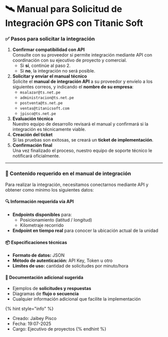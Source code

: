 # 🛰️ Manual para Solicitud de Integración GPS con Titanic Soft

### ✅ Pasos para solicitar la integración

1. **Confirmar compatibilidad con API**\
   Consulte con su proveedor si permite integración mediante API  con coordinación con su ejecutivo de proyecto y comercial.
   * Si **sí**, continúe al paso 2.
   * Si **no**, la integración no será posible.
2. **Solicitar y enviar el manual técnico**\
   Solicite el **manual de integración API** a su proveedor y envíelo a los siguientes correos,  y indicando el **nombre de su empresa**:
   * `msalazar@ts.net.pe`
   * `administracion@ts.net.pe`
   * `postventa@ts.net.pe`
   * `ventas@titanicsoft.com`
   * `jpisco@ts.net.pe`
3. **Evaluación técnica**\
   Nuestro equipo de desarrollo revisará el manual y confirmará si la integración es técnicamente viable.
4. **Creación del ticket**\
   Si las pruebas son exitosas, se creará un **ticket de implementación**.
5. **Confirmación final**\
   Una vez finalizado el proceso, nuestro equipo de soporte técnico le notificará oficialmente.

***

### 📄 Contenido requerido en el manual de integración

Para realizar la integración, necesitamos conectarnos mediante API y obtener como mínimo los siguientes datos:

#### 🔍 Información requerida vía API

* **Endpoints disponibles** para:
  * Posicionamiento (latitud / longitud)
  * Kilometraje recorrido
* **Endpoint en tiempo real** para conocer la ubicación actual de la unidad

#### 📦 Especificaciones técnicas

* **Formato de datos:** JSON
* **Método de autenticación:** API Key, Token u otro
* **Límites de uso:** cantidad de solicitudes por minuto/hora

#### 📘 Documentación adicional sugerida

* Ejemplos de **solicitudes y respuestas**
* Diagramas de **flujo o secuencia**
* Cualquier información adicional que facilite la implementación

{% hint style="info" %}
- Creado: Jaibey Pisco
- Fecha: 19:07-2025
- Cargo: Ejecutivo de proyectos
{% endhint %}
